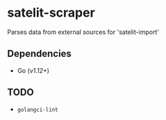 # satelit-scraper
Parses data from external sources for 'satelit-import'

## Dependencies

- Go (_v1.12+_)

## TODO

- `golangci-lint`
